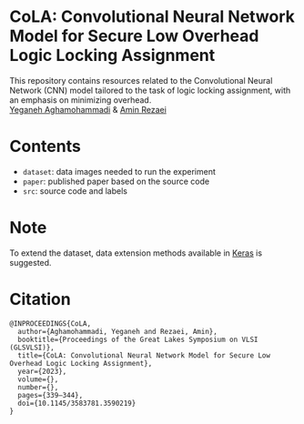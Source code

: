 # CoLA: Convolutional Neural Network Model for Secure Low Overhead Logic Locking Assignment </br>
This repository contains resources related to the Convolutional Neural Network (CNN) model tailored to the task of logic locking assignment, with an emphasis on minimizing overhead. </br>
[Yeganeh Aghamohammadi](https://github.com/yegane-ai) & [Amin Rezaei](https://github.com/r3zaei) </br>

# Contents
* `dataset`: data images needed to run the experiment </br>
* `paper`: published paper based on the source code </br>
* `src`: source code and labels </br>

# Note
To extend the dataset, data extension methods available in [Keras](https://keras.io/) is suggested.

# Citation
```
@INPROCEEDINGS{CoLA,
  author={Aghamohammadi, Yeganeh and Rezaei, Amin},
  booktitle={Proceedings of the Great Lakes Symposium on VLSI (GLSVLSI)}, 
  title={CoLA: Convolutional Neural Network Model for Secure Low Overhead Logic Locking Assignment}, 
  year={2023},
  volume={},
  number={},
  pages={339–344},
  doi={10.1145/3583781.3590219}
}
